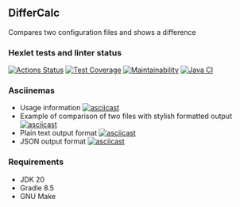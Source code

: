 ## DifferCalc

Compares two configuration files and shows a difference

### Hexlet tests and linter status
[![Actions Status](https://github.com/Asterroth/java-project-71/actions/workflows/hexlet-check.yml/badge.svg)](https://github.com/Asterroth/java-project-71/actions)
[![Test Coverage](https://api.codeclimate.com/v1/badges/3bd0212b1ac2278d7d85/test_coverage)](https://codeclimate.com/github/Asterroth/java-project-71/test_coverage)
[![Maintainability](https://api.codeclimate.com/v1/badges/3bd0212b1ac2278d7d85/maintainability)](https://codeclimate.com/github/Asterroth/java-project-71/maintainability)
[![Java CI](https://github.com/Asterroth/java-project-71/actions/workflows/main.yml/badge.svg)](https://github.com/Asterroth/java-project-71/actions/workflows/main.yml)

### Asciinemas
- Usage information
[![asciicast](https://asciinema.org/a/eJSVwQeNmgpIpdHZE7VRbLrjl.svg)](https://asciinema.org/a/eJSVwQeNmgpIpdHZE7VRbLrjl)
- Example of comparison of two files with stylish formatted output
[![asciicast](https://asciinema.org/a/gQzz0Sfr0uFauBC6n0Pda2zB1.svg)](https://asciinema.org/a/gQzz0Sfr0uFauBC6n0Pda2zB1)
- Plain text output format
[![asciicast](https://asciinema.org/a/KbsMfUKVdSZTBWv3IvnUNpBJq.svg)](https://asciinema.org/a/KbsMfUKVdSZTBWv3IvnUNpBJq)
- JSON output format
[![asciicast](https://asciinema.org/a/00zBDqFUf56tYYIhGdEATU3V4.svg)](https://asciinema.org/a/00zBDqFUf56tYYIhGdEATU3V4)

### Requirements
* JDK 20
* Gradle 8.5
* GNU Make

